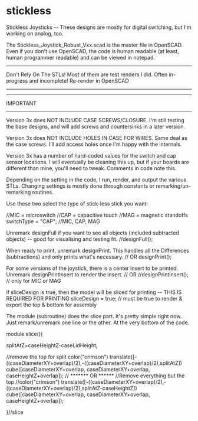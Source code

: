# stickless
Stickless Joysticks -- These designs are mostly for digital switching, but I'm working on analog, too.

The Stickless_Joystick_Robust_Vxx.scad is the master file in OpenSCAD. Even if you don't use OpenSCAD, the code is human readable (at least, human programmer readable) and can be viewed in notepad.

******************************
Don't Rely On The STLs! Most of them are test renders I did. Often in-progress and incomplete! Re-render in OpenSCAD
******************************

*********************
IMPORTANT
*********************

Version 3x does NOT INCLUDE CASE SCREWS/CLOSURE. I'm still testing the base designs, and will add screws and countersinks in a later version.

Version 3x does NOT INCLUDE HOLES IN CASE FOR WIRES. Same deal as the case screws. I'll add access holes once I'm happy with the internals.

Version 3x has a number of hard-coded values for the switch and cap sensor locations. I will eventually be cleaning this up, but if your boards are different than mine, you'll need to tweak. Comments in code note this.


Depending on the setting in the code, I run, render, and output the various STLs. Changing settings is mostly done through constants or remarking/un-remarking routines.

Use these two select the type of stick-less stick you want:

//MIC = microswitch
//CAP = capacitive touch
//MAG = magnetic standoffs
switchType = "CAP"; //MIC, CAP, MAG

Unremark designFull if you want to see all objects (included subtracted objects) -- good for visualising and testing fit.
//designFull();

When ready to print, unremark designPrint. This handles all the Differences (subtractions) and only prints what's necessary.
// OR
designPrint();

For some versions of the joystick, there is a center insert to be printed. Unremark designPrintInsert to render the insert.
// OR
//designPrintInsert(); // only for MIC or MAG


if sliceDesign is true, then the model will be sliced for printing -- THIS IS REQUIRED FOR PRINTING
sliceDesign = true; // must be true to render & export the top & bottom for assembly

The module (subroutine) does the slice part. It's pretty simple right now. Just remark/unremark one line or the other. At the very bottom of the code.

module slice(){
  
   splitAtZ=caseHeightZ-caseLidHeight;
  
  //remove the top for split
  color("crimson")  translate([-((caseDiameterXY+overlap)/2),-((caseDiameterXY+overlap)/2),splitAtZ])  cube([caseDiameterXY+overlap, caseDiameterXY+overlap, caseHeightZ+overlap]);
  // ******* OR ******
  //Remove everything but the top
  //color("crimson") translate([-((caseDiameterXY+overlap)/2),-((caseDiameterXY+overlap)/2),splitAtZ-caseHeightZ])  cube([caseDiameterXY+overlap, caseDiameterXY+overlap, caseHeightZ+overlap]);
  
}//slice
